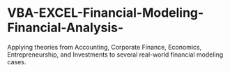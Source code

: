 # VBA-EXCEL-Financial-Modeling-Financial-Analysis-
Applying theories from Accounting, Corporate Finance, Economics, Entrepreneurship, and Investments to several real-world financial modeling cases. 
